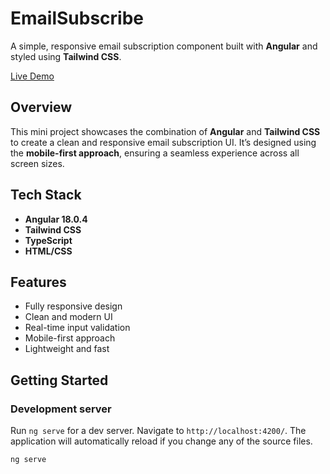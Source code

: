 # EmailSubscribe

A simple, responsive email subscription component built with **Angular** and styled using **Tailwind CSS**.

[Live Demo](https://email-subscribe-angular-pyb2.vercel.app/)

## Overview

This mini project showcases the combination of **Angular** and **Tailwind CSS** to create a clean and responsive email subscription UI. It’s designed using the **mobile-first approach**, ensuring a seamless experience across all screen sizes.

## Tech Stack

- **Angular 18.0.4**
- **Tailwind CSS**
- **TypeScript**
- **HTML/CSS**

## Features

- Fully responsive design
- Clean and modern UI
- Real-time input validation
- Mobile-first approach
- Lightweight and fast

## Getting Started

### Development server

Run `ng serve` for a dev server. Navigate to `http://localhost:4200/`. The application will automatically reload if you change any of the source files.

```bash
ng serve
```
